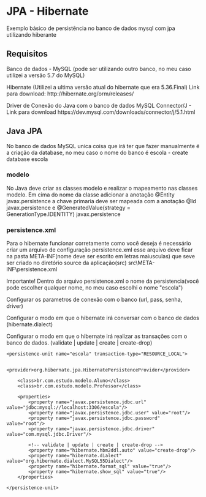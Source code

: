 <h1> JPA - Hibernate </h1>

<p>Exemplo básico de persistência no banco de dados mysql com jpa utilizando hiberante</p>

<h2>Requisitos</h2>
<p>Banco de dados - MySQL (pode ser utilizando outro banco, no meu caso utilizei a versão 5.7 do MySQL)</p>
<p>Hibernate (Utilizei a ultima versão atual do hibernate que era 5.36.Final) Link para download: http://hibernate.org/orm/releases/</p>
<p>Driver de Conexão do Java com o banco de dados MySQL Connector/J - Link para download https://dev.mysql.com/downloads/connector/j/5.1.html</p>


<h2>Java JPA</h2>
<p>No banco de dados MySQL unica coisa que irá ter que fazer manualmente é a criação da database, no meu caso o nome do banco é escola - create database escola</p>

<h3> modelo </h3>
<p>No Java deve criar as classes modelo e realizar o mapeamento nas classes modelo. Em cima do nome da classe adicionar a anotação @Entity javax.persistence
a chave primaria deve ser mapeada com a anotação @Id javax.persistence e @GeneratedValue(strategy = GenerationType.IDENTITY) javax.persistence </p>

<h3>persistence.xml</h3>
<p>Para o hibernate funcionar corretamente como você deseja é necessário criar um arquivo de configuração persistence.xml esse arquivo deve 
ficar na pasta META-INF(nome deve ser escrito em letras maiusculas) que seve ser criado no diretório source da aplicação(src) src\META-INF\persistence.xml </p>

<p>Importante! Dentro do arquivo persistence.xml o nome da persistencia(você pode escolher qualquer nome, no meu caso escolhi o nome "escola") <persistence-unit name="escola"></p>
<p>Configurar os parametros de conexão com o banco (url, pass, senha, driver)</p>
<p>Configurar o modo em que o hibernate irá conversar com o banco de dados (hibernate.dialect)</p>
<p>Configurar o modo em que o hibernate irá realizar as transações com o banco de dados. (validate | update | create | create-drop)</p>

<?xml version="1.0" encoding="UTF-8"?>
<persistence version="2.0"
	xmlns="http://java.sun.com/xml/ns/persistence" xmlns:xsi="http://www.w3.org/2001/XMLSchema-instance"
	xsi:schemaLocation="http://java.sun.com/xml/ns/persistence http://java.sun.com/xml/ns/persistence/persistence_2_0.xsd">
	
	<persistence-unit name="escola" transaction-type="RESOURCE_LOCAL">
		
		<provider>org.hibernate.jpa.HibernatePersistenceProvider</provider>
		
		<class>br.com.estudo.modelo.Aluno</class>
		<class>br.com.estudo.modelo.Professor</class>
		
		<properties>
			<property name="javax.persistence.jdbc.url" value="jdbc:mysql://localhost:3306/escola"/>
			<property name="javax.persistence.jdbc.user" value="root"/>
			<property name="javax.persistence.jdbc.password" value="root"/>
			<property name="javax.persistence.jdbc.driver" value="com.mysql.jdbc.Driver"/>
			
			<!-- validate | update | create | create-drop -->
			<property name="hibernate.hbm2ddl.auto" value="create-drop"/>
            <property name="hibernate.dialect" value="org.hibernate.dialect.MySQL55Dialect"/>
            <property name="hibernate.format_sql" value="true"/>
            <property name="hibernate.show_sql" value="true"/>
		</properties>
	
	</persistence-unit>
	
</persistence>

